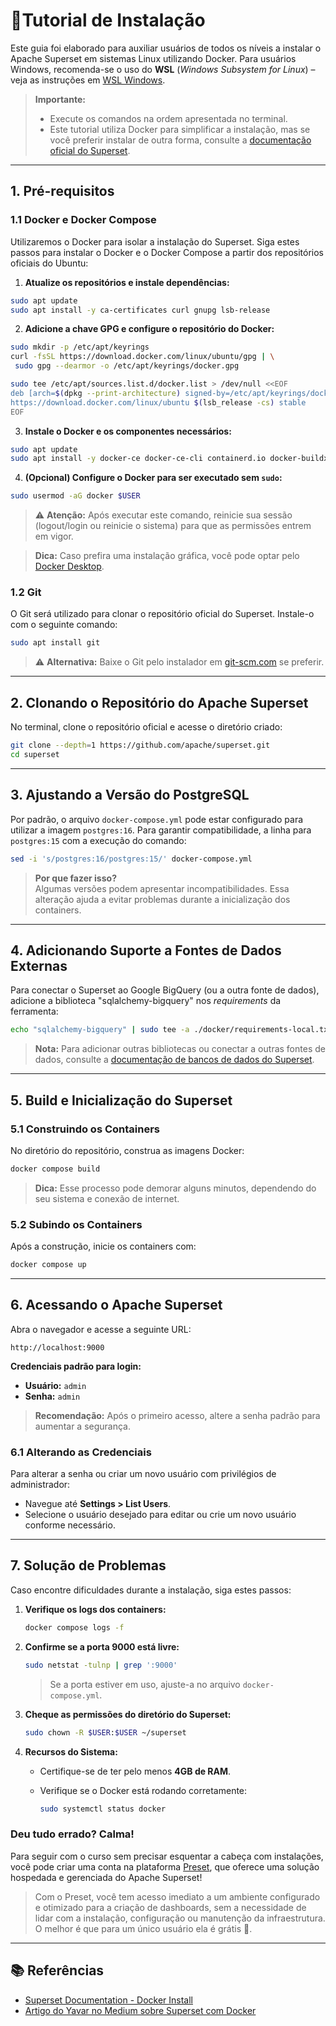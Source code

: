 
# 📘Tutorial de Instalação

Este guia foi elaborado para auxiliar usuários de todos os níveis a instalar o Apache Superset em sistemas Linux utilizando Docker. Para usuários Windows, recomenda-se o uso do **WSL** (*Windows Subsystem for Linux*) – veja as instruções em [WSL Windows](2-WSL.md).

> **Importante:**  
> - Execute os comandos na ordem apresentada no terminal.
> - Este tutorial utiliza Docker para simplificar a instalação, mas se você preferir instalar de outra forma, consulte a [documentação oficial do Superset](https://superset.apache.org/docs/installation).

---

## 1. Pré-requisitos

### 1.1 Docker e Docker Compose

Utilizaremos o Docker para isolar a instalação do Superset. Siga estes passos para instalar o Docker e o Docker Compose a partir dos repositórios oficiais do Ubuntu:

1. **Atualize os repositórios e instale dependências:**

```bash
sudo apt update
sudo apt install -y ca-certificates curl gnupg lsb-release
```

2. **Adicione a chave GPG e configure o repositório do Docker:**

```bash
sudo mkdir -p /etc/apt/keyrings
curl -fsSL https://download.docker.com/linux/ubuntu/gpg | \
 sudo gpg --dearmor -o /etc/apt/keyrings/docker.gpg

sudo tee /etc/apt/sources.list.d/docker.list > /dev/null <<EOF
deb [arch=$(dpkg --print-architecture) signed-by=/etc/apt/keyrings/docker.gpg] \
https://download.docker.com/linux/ubuntu $(lsb_release -cs) stable
EOF

```

3. **Instale o Docker e os componentes necessários:**

```bash
sudo apt update
sudo apt install -y docker-ce docker-ce-cli containerd.io docker-buildx-plugin docker-compose-plugin
```

4. **(Opcional) Configure o Docker para ser executado sem `sudo`:**

```bash
sudo usermod -aG docker $USER
```

   > ⚠️ **Atenção:** Após executar este comando, reinicie sua sessão (logout/login ou reinicie o sistema) para que as permissões entrem em vigor.

> **Dica:** Caso prefira uma instalação gráfica, você pode optar pelo [Docker Desktop](https://docs.docker.com/desktop/).

### 1.2 Git

O Git será utilizado para clonar o repositório oficial do Superset. Instale-o com o seguinte comando:

```bash
sudo apt install git
```

> ⚠️ **Alternativa:** Baixe o Git pelo instalador em [git-scm.com](https://git-scm.com/downloads) se preferir.

---

## 2. Clonando o Repositório do Apache Superset

No terminal, clone o repositório oficial e acesse o diretório criado:

```bash
git clone --depth=1 https://github.com/apache/superset.git
cd superset
```

---

## 3. Ajustando a Versão do PostgreSQL

Por padrão, o arquivo `docker-compose.yml` pode estar configurado para utilizar a imagem `postgres:16`. Para garantir compatibilidade, a linha para `postgres:15` com a execução do comando:

```bash
sed -i 's/postgres:16/postgres:15/' docker-compose.yml
```

> **Por que fazer isso?**  
> Algumas versões podem apresentar incompatibilidades. Essa alteração ajuda a evitar problemas durante a inicialização dos containers.

---

## 4. Adicionando Suporte a Fontes de Dados Externas

Para conectar o Superset ao Google BigQuery (ou a outra fonte de dados), adicione a biblioteca "sqlalchemy-bigquery" nos *requirements* da ferramenta:

```bash
echo "sqlalchemy-bigquery" | sudo tee -a ./docker/requirements-local.txt
```

> **Nota:** Para adicionar outras bibliotecas ou conectar a outras fontes de dados, consulte a [documentação de bancos de dados do Superset](https://superset.apache.org/docs/configuration/databases).

---

## 5. Build e Inicialização do Superset 

### 5.1 Construindo os Containers

No diretório do repositório, construa as imagens Docker:

```bash
docker compose build
```

> **Dica:** Esse processo pode demorar alguns minutos, dependendo do seu sistema e conexão de internet.

### 5.2 Subindo os Containers

Após a construção, inicie os containers com:

```bash
docker compose up 
```

---

## 6. Acessando o Apache Superset

Abra o navegador e acesse a seguinte URL:

```
http://localhost:9000
```

**Credenciais padrão para login:**
- **Usuário:** `admin`
- **Senha:** `admin`

> **Recomendação:** Após o primeiro acesso, altere a senha padrão para aumentar a segurança.

### 6.1 Alterando as Credenciais

Para alterar a senha ou criar um novo usuário com privilégios de administrador:
- Navegue até **Settings > List Users**.
- Selecione o usuário desejado para editar ou crie um novo usuário conforme necessário.

---

## 7. Solução de Problemas

Caso encontre dificuldades durante a instalação, siga estes passos:

1. **Verifique os logs dos containers:**

   ```bash
   docker compose logs -f
   ```

2. **Confirme se a porta 9000 está livre:**

   ```bash
   sudo netstat -tulnp | grep ':9000'
   ```

   > Se a porta estiver em uso, ajuste-a no arquivo `docker-compose.yml`.

3. **Cheque as permissões do diretório do Superset:**

   ```bash
   sudo chown -R $USER:$USER ~/superset
   ```

4. **Recursos do Sistema:**

   - Certifique-se de ter pelo menos **4GB de RAM**.
   - Verifique se o Docker está rodando corretamente:

     ```bash
     sudo systemctl status docker
     ```

### Deu tudo errado? Calma!

Para seguir com o curso sem precisar esquentar a cabeça com instalações, você pode criar uma conta na plataforma [Preset](https://preset.io/), que oferece uma solução hospedada e gerenciada do Apache Superset! 

> Com o Preset, você tem acesso imediato a um ambiente configurado e otimizado para a criação de dashboards, sem a necessidade de lidar com a instalação, configuração ou manutenção da infraestrutura. O melhor é que para um único usuário ela é grátis 🤩.

---

## 📚 Referências

- [Superset Documentation - Docker Install](https://superset.apache.org/docs/installation/installing-superset-using-docker-compose)
- [Artigo do Yavar no Medium sobre Superset com Docker](https://medium.com/yavar/apache-superset-docker-installation-9e4cc58224fd)
